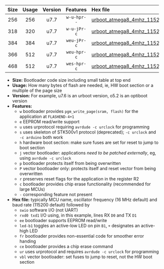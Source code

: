 |Size|Usage|Version|Features|Hex file|
|:-:|:-:|:-:|:-:|:--|
|256|256|u7.7|`w-u-hpr--`|[urboot_atmega8_4mhz_115200bps_swio_rxd0_txd1_led+b5_ur.hex](https://raw.githubusercontent.com/stefanrueger/urboot.hex/main/cores/minicore/atmega8/fcpu_4mhz/115200_bps/urboot_atmega8_4mhz_115200bps_swio_rxd0_txd1_led+b5_ur.hex)|
|318|320|u7.7|`w-u-jPr-c`|[urboot_atmega8_4mhz_115200bps_swio_rxd0_txd1_led+b5_fr_ce_ur_vbl.hex](https://raw.githubusercontent.com/stefanrueger/urboot.hex/main/cores/minicore/atmega8/fcpu_4mhz/115200_bps/urboot_atmega8_4mhz_115200bps_swio_rxd0_txd1_led+b5_fr_ce_ur_vbl.hex)|
|384|384|u7.7|`weu-jPr-c`|[urboot_atmega8_4mhz_115200bps_swio_rxd0_txd1_ee_led+b5_fr_ce_ur_vbl.hex](https://raw.githubusercontent.com/stefanrueger/urboot.hex/main/cores/minicore/atmega8/fcpu_4mhz/115200_bps/urboot_atmega8_4mhz_115200bps_swio_rxd0_txd1_ee_led+b5_fr_ce_ur_vbl.hex)|
|366|512|u7.7|`weu-hpr-c`|[urboot_atmega8_4mhz_115200bps_swio_rxd0_txd1_ee_led+b5_fr_ce_ur.hex](https://raw.githubusercontent.com/stefanrueger/urboot.hex/main/cores/minicore/atmega8/fcpu_4mhz/115200_bps/urboot_atmega8_4mhz_115200bps_swio_rxd0_txd1_ee_led+b5_fr_ce_ur.hex)|
|468|512|u7.7|`wes-hpr-c`|[urboot_atmega8_4mhz_115200bps_swio_rxd0_txd1_ee_led+b5_fr_ce.hex](https://raw.githubusercontent.com/stefanrueger/urboot.hex/main/cores/minicore/atmega8/fcpu_4mhz/115200_bps/urboot_atmega8_4mhz_115200bps_swio_rxd0_txd1_ee_led+b5_fr_ce.hex)|

- **Size:** Bootloader code size including small table at top end
- **Usage:** How many bytes of flash are needed, ie, HW boot section or a multiple of the page size
- **Version:** For example, u7.6 is an urboot version, o5.2 is an optiboot version
- **Features:**
  + `w` bootloader provides `pgm_write_page(sram, flash)` for the application at `FLASHEND-4+1`
  + `e` EEPROM read/write support
  + `u` uses urprotocol requiring `avrdude -c urclock` for programming
  + `s` uses skeleton of STK500v1 protocol (deprecated); `-c urclock` and `-c arduino` both work
  + `h` hardware boot section: make sure fuses are set for reset to jump to boot section
  + `j` vector bootloader: applications *need to be patched externally*, eg, using `avrdude -c urclock`
  + `p` bootloader protects itself from being overwritten
  + `P` vector bootloader only: protects itself and reset vector from being overwritten
  + `r` preserves reset flags for the application in the register R2
  + `c` bootloader provides chip erase functionality (recommended for large MCUs)
  + `-` corresponding feature not present
- **Hex file:** typically MCU name, oscillator frequency (16 MHz default) and baud rate (115200 default) followed by
  + `swio` software I/O (not UART)
  + `rxd0 txd1` I/O using, in this example, lines RX `D0` and TX `D1`
  + `ee` bootloader supports EEPROM read/write
  + `led-b1` toggles an active-low LED on pin `B1`, `+` designates an active-high LED
  + `fr` bootloader provides non-essential code for smoother error handing
  + `ce` bootloader provides a chip erase command
  + `ur` uses urprotocol and requires `avrdude -c urclock` for programming
  + `vbl` vector bootloader: set fuses to jump to reset, not the HW boot section
